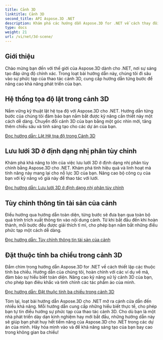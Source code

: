 ```yaml
---
title: Cảnh 3D
linktitle: Cảnh 3D
second_title: API Aspose.3D .NET
description: Khám phá các hướng dẫn Aspose.3D for .NET về cách thay đổi hướng mặt phẳng, xuất cảnh sang định dạng AMF nén, lật hệ tọa độ, v.v.
type: docs
weight: 21
url: /vi/net/3d-scene/
---
```

## Giới thiệu

Chào mừng bạn đến với thế giới của Aspose.3D dành cho .NET, nơi sự sáng tạo đáp ứng độ chính xác. Trong loạt bài hướng dẫn này, chúng tôi đi sâu vào sự phức tạp của thao tác cảnh 3D, cung cấp hướng dẫn từng bước để nâng cao khả năng phát triển của bạn.

## Hệ thống tọa độ lật trong cảnh 3D

Nắm vững kỹ thuật lật hệ tọa độ với Aspose.3D cho .NET. Hướng dẫn từng bước của chúng tôi đảm bảo bạn nắm bắt được kỹ năng cần thiết này một cách dễ dàng. Chuyển đổi cảnh 3D của bạn bằng một góc nhìn mới, tăng thêm chiều sâu và tính sáng tạo cho các dự án của bạn.

[Đọc hướng dẫn: Lật Hệ tọa độ trong Cảnh 3D](./flip-coordinate-system/)

## Lưu lưới 3D ở định dạng nhị phân tùy chỉnh

Khám phá khả năng to lớn của việc lưu lưới 3D ở định dạng nhị phân tùy chỉnh bằng Aspose.3D cho .NET. Khám phá tính hiệu quả và linh hoạt mà tính năng này mang lại cho nỗ lực 3D của bạn. Nâng cao bộ công cụ của bạn với kỹ năng vô giá này để thao tác với lưới.

[Đọc hướng dẫn: Lưu lưới 3D ở định dạng nhị phân tùy chỉnh](./save-3d-meshes-binary-format/)


## Tùy chỉnh thông tin tài sản của cảnh

Điều hướng qua hướng dẫn toàn diện, từng bước sẽ đưa bạn qua toàn bộ quá trình trích xuất thông tin vào nội dung cảnh. Từ khi bắt đầu đến khi hoàn thành, mỗi bước đều được giải thích tỉ mỉ, cho phép bạn nắm bắt những điều phức tạp một cách dễ dàng.

[Đọc hướng dẫn: Tùy chỉnh thông tin tài sản của cảnh](./information-to-scene/)

## Đặt thuộc tính ba chiều trong cảnh 3D

Đắm chìm trong hướng dẫn Aspose.3D for .NET về cách thiết lập các thuộc tính ba chiều. Hướng dẫn của chúng tôi, hoàn chỉnh với các ví dụ về mã, đảm bảo sự hiểu biết toàn diện. Nâng cao kỹ năng xử lý cảnh 3D của bạn, cho phép bạn điêu khắc và tinh chỉnh các tác phẩm ảo của mình.

[Đọc hướng dẫn: Đặt thuộc tính ba chiều trong cảnh 3D](./set-3d-properties/)

Tóm lại, loạt bài hướng dẫn Aspose.3D cho .NET mở ra cánh cửa dẫn đến nhiều khả năng. Mỗi hướng dẫn cung cấp những hiểu biết thực tế, cho phép bạn tự tin điều hướng sự phức tạp của thao tác cảnh 3D. Cho dù bạn là một nhà phát triển dày dạn kinh nghiệm hay mới bắt đầu, những hướng dẫn này sẽ giúp bạn phát huy hết tiềm năng của Aspose.3D cho .NET trong các dự án của mình. Hãy hòa mình vào và để khả năng sáng tạo của bạn bay cao trong không gian ba chiều!